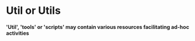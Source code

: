# Util or Utils

#### 'Util', 'tools' or 'scripts' may contain various resources facilitating ad-hoc activities
